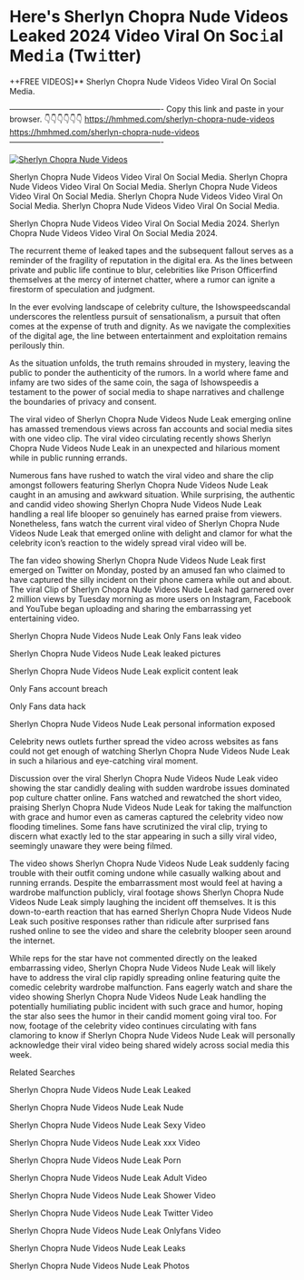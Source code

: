 # Here's Sherlyn Chopra Nude Videos Leaked 2024 Video Viral On Soc𝚒al Med𝚒a (Tw𝚒tter)

++FREE VIDEOS]** Sherlyn Chopra Nude Videos Video Viral On Social Media.

———————————————————-
Copy this link and paste in your browser.
👇👇👇👇👇👇
https://hmhmed.com/sherlyn-chopra-nude-videos
https://hmhmed.com/sherlyn-chopra-nude-videos
———————————————————-

[![Sherlyn Chopra Nude Videos](https://i.imgur.com/dJHk4Zq.gif)](https://hmhmed.com/sherlyn-chopra-nude-videos)

Sherlyn Chopra Nude Videos Video Viral On Social Media. Sherlyn Chopra Nude Videos Video Viral On Social Media. Sherlyn Chopra Nude Videos Video Viral On Social Media. Sherlyn Chopra Nude Videos Video Viral On Social Media. Sherlyn Chopra Nude Videos Video Viral On Social Media.

Sherlyn Chopra Nude Videos Video Viral On Social Media 2024. Sherlyn Chopra Nude Videos Video Viral On Social Media 2024.

The recurrent theme of leaked tapes and the subsequent fallout serves as a reminder of the fragility of reputation in the digital era. As the lines between private and public life continue to blur, celebrities like Prison Officerfind themselves at the mercy of internet chatter, where a rumor can ignite a firestorm of speculation and judgment.

In the ever evolving landscape of celebrity culture, the Ishowspeedscandal underscores the relentless pursuit of sensationalism, a pursuit that often comes at the expense of truth and dignity. As we navigate the complexities of the digital age, the line between entertainment and exploitation remains perilously thin.

As the situation unfolds, the truth remains shrouded in mystery, leaving the public to ponder the authenticity of the rumors. In a world where fame and infamy are two sides of the same coin, the saga of Ishowspeedis a testament to the power of social media to shape narratives and challenge the boundaries of privacy and consent.

The viral video of Sherlyn Chopra Nude Videos Nude Leak emerging online has amassed tremendous views across fan accounts and social media sites with one video clip. The viral video circulating recently shows Sherlyn Chopra Nude Videos Nude Leak in an unexpected and hilarious moment while in public running errands.

Numerous fans have rushed to watch the viral video and share the clip amongst followers featuring Sherlyn Chopra Nude Videos Nude Leak caught in an amusing and awkward situation. While surprising, the authentic and candid video showing Sherlyn Chopra Nude Videos Nude Leak handling a real life blooper so genuinely has earned praise from viewers. Nonetheless, fans watch the current viral video of Sherlyn Chopra Nude Videos Nude Leak that emerged online with delight and clamor for what the celebrity icon’s reaction to the widely spread viral video will be.

The fan video showing Sherlyn Chopra Nude Videos Nude Leak first emerged on Twitter on Monday, posted by an amused fan who claimed to have captured the silly incident on their phone camera while out and about. The viral Clip of Sherlyn Chopra Nude Videos Nude Leak had garnered over 2 million views by Tuesday morning as more users on Instagram, Facebook and YouTube began uploading and sharing the embarrassing yet entertaining video.

Sherlyn Chopra Nude Videos Nude Leak Only Fans leak video

Sherlyn Chopra Nude Videos Nude Leak leaked pictures

Sherlyn Chopra Nude Videos Nude Leak explicit content leak

Only Fans account breach

Only Fans data hack

Sherlyn Chopra Nude Videos Nude Leak personal information exposed

Celebrity news outlets further spread the video across websites as fans could not get enough of watching Sherlyn Chopra Nude Videos Nude Leak in such a hilarious and eye-catching viral moment.

Discussion over the viral Sherlyn Chopra Nude Videos Nude Leak video showing the star candidly dealing with sudden wardrobe issues dominated pop culture chatter online. Fans watched and rewatched the short video, praising Sherlyn Chopra Nude Videos Nude Leak for taking the malfunction with grace and humor even as cameras captured the celebrity video now flooding timelines. Some fans have scrutinized the viral clip, trying to discern what exactly led to the star appearing in such a silly viral video, seemingly unaware they were being filmed.

The video shows Sherlyn Chopra Nude Videos Nude Leak suddenly facing trouble with their outfit coming undone while casually walking about and running errands. Despite the embarrassment most would feel at having a wardrobe malfunction publicly, viral footage shows Sherlyn Chopra Nude Videos Nude Leak simply laughing the incident off themselves. It is this down-to-earth reaction that has earned Sherlyn Chopra Nude Videos Nude Leak such positive responses rather than ridicule after surprised fans rushed online to see the video and share the celebrity blooper seen around the internet.

While reps for the star have not commented directly on the leaked embarrassing video, Sherlyn Chopra Nude Videos Nude Leak will likely have to address the viral clip rapidly spreading online featuring quite the comedic celebrity wardrobe malfunction. Fans eagerly watch and share the video showing Sherlyn Chopra Nude Videos Nude Leak handling the potentially humiliating public incident with such grace and humor, hoping the star also sees the humor in their candid moment going viral too. For now, footage of the celebrity video continues circulating with fans clamoring to know if Sherlyn Chopra Nude Videos Nude Leak will personally acknowledge their viral video being shared widely across social media this week.

Related Searches

Sherlyn Chopra Nude Videos Nude Leak Leaked

Sherlyn Chopra Nude Videos Nude Leak Nude

Sherlyn Chopra Nude Videos Nude Leak Sexy Video

Sherlyn Chopra Nude Videos Nude Leak xxx Video

Sherlyn Chopra Nude Videos Nude Leak Porn

Sherlyn Chopra Nude Videos Nude Leak Adult Video

Sherlyn Chopra Nude Videos Nude Leak Shower Video

Sherlyn Chopra Nude Videos Nude Leak Twitter Video

Sherlyn Chopra Nude Videos Nude Leak Onlyfans Video

Sherlyn Chopra Nude Videos Nude Leak Leaks

Sherlyn Chopra Nude Videos Nude Leak Photos